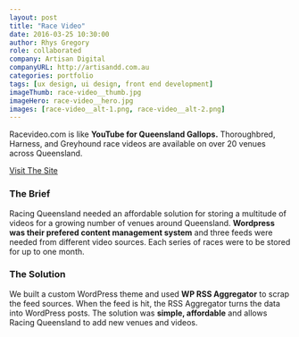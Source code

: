 ```yaml
---
layout: post
title: "Race Video"
date: 2016-03-25 10:30:00
author: Rhys Gregory
role: collaborated
company: Artisan Digital
companyURL: http://artisandd.com.au
categories: portfolio
tags: [ux design, ui design, front end development]
imageThumb: race-video__thumb.jpg
imageHero: race-video__hero.jpg
images: [race-video__alt-1.png, race-video__alt-2.png]
---
```

Racevideo.com is like **YouTube for Queensland Gallops.** Thoroughbred, Harness, and Greyhound race videos are available on over 20 venues across Queensland.

<a class="o-btn  c-btn" href="http://racevideo.com.au" target="_blank">Visit The Site <i class="i-new-tab"></i></a>

### The Brief
Racing Queensland needed an affordable solution for storing a multitude of videos for a growing number of venues around Queensland. **Wordpress was their prefered content management system** and three feeds were needed from different video sources. Each series of races were to be stored for up to one month.

### The Solution
We built a custom WordPress theme and used **WP RSS Aggregator** to scrap the feed sources. When the feed is hit, the RSS Aggregator turns the data into WordPress posts. The solution was **simple, affordable** and allows Racing Queensland to add new venues and videos.